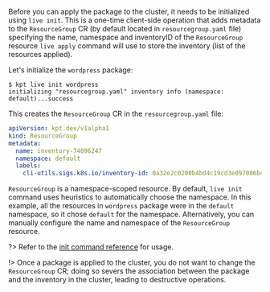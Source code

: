 Before you can apply the package to the cluster, it needs to be initialized
using `live init`. This is a one-time client-side operation that adds metadata
to the `ResourceGroup` CR (by default located in `resourcegroup.yaml` file)
specifying the name, namespace and inventoryID of the `ResourceGroup` resource
`live apply` command will use to store the inventory (list of the resources applied).

Let's initialize the `wordpress` package:

```shell
$ kpt live init wordpress
initializing "resourcegroup.yaml" inventory info (namespace: default)...success
```

This creates the `ResourceGroup` CR in the `resourcegroup.yaml` file:

```yaml
apiVersion: kpt.dev/v1alpha1
kind: ResourceGroup
metadata:
  name: inventory-74096247
  namespace: default
  labels:
    cli-utils.sigs.k8s.io/inventory-id: 0a32e2c0200b4bd4c19cd3e097086b4648b8902d-1653113657067255815
```

`ResourceGroup` is a namespace-scoped resource. By default, `live init` command
uses heuristics to automatically choose the namespace. In this example, all the
resources in `wordpress` package were in the `default` namespace, so it chose
`default` for the namespace. Alternatively, you can manually configure the name
and namespace of the `ResourceGroup` resource.

?> Refer to the [init command reference][init-doc] for usage.

!> Once a package is applied to the cluster, you do not want to change the
`ResourceGroup` CR; doing so severs the association between the
package and the inventory in the cluster, leading to destructive operations.

[init-doc]: /reference/cli/live/init/
